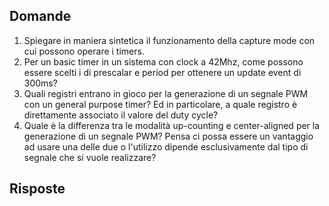 ## Domande
1. Spiegare in maniera sintetica il funzionamento della capture mode con cui possono operare i timers.
2. Per un basic timer in un sistema con clock a 42Mhz, come possono essere scelti i di prescalar e period per ottenere un update event di 300ms?
3. Quali registri entrano in gioco per la generazione di un segnale PWM con un general purpose timer? Ed in particolare, a quale registro è direttamente associato il valore del
duty cycle?
4. Quale è la differenza tra le modalità up-counting e center-aligned per la generazione di un segnale PWM? Pensa ci possa essere un vantaggio ad usare una delle due o l'utilizzo
dipende esclusivamente dal tipo di segnale che si vuole realizzare?

## Risposte

